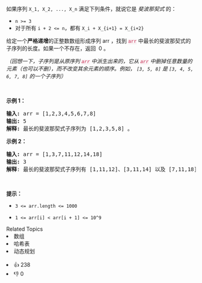 <p>如果序列 <code>X_1, X_2, ..., X_n</code> 满足下列条件，就说它是 <em>斐波那契式 </em>的：</p>

<ul>
	<li><code>n >= 3</code></li>
	<li>对于所有 <code>i + 2 <= n</code>，都有 <code>X_i + X_{i+1} = X_{i+2}</code></li>
</ul>

<p>给定一个<strong>严格递增</strong>的正整数数组形成序列 arr ，找到 <font color="#c7254e"><font face="Menlo, Monaco, Consolas, Courier New, monospace"><span style="font-size:12.600000381469727px"><span style="caret-color:#c7254e"><span style="background-color:#f9f2f4">arr</span></span></span></font></font> 中最长的斐波那契式的子序列的长度。如果一个不存在，返回  0 。</p>

<p><em>（回想一下，子序列是从原序列 <font color="#c7254e"><font face="Menlo, Monaco, Consolas, Courier New, monospace"><span style="font-size:12.600000381469727px"><span style="caret-color:#c7254e"><span style="background-color:#f9f2f4">arr</span></span></span></font></font> 中派生出来的，它从 <font color="#c7254e"><font face="Menlo, Monaco, Consolas, Courier New, monospace"><span style="font-size:12.600000381469727px"><span style="caret-color:#c7254e"><span style="background-color:#f9f2f4">arr</span></span></span></font></font> 中删掉任意数量的元素（也可以不删），而不改变其余元素的顺序。例如， <code>[3, 5, 8]</code> 是 <code>[3, 4, 5, 6, 7, 8]</code> 的一个子序列）</em></p>

<p> </p>

<ul>
</ul>

<p><strong>示例 1：</strong></p>

<pre>
<strong>输入: </strong>arr =<strong> </strong>[1,2,3,4,5,6,7,8]
<strong>输出: </strong>5
<strong>解释: </strong>最长的斐波那契式子序列为 [1,2,3,5,8] 。
</pre>

<p><strong>示例 2：</strong></p>

<pre>
<strong>输入: </strong>arr =<strong> </strong>[1,3,7,11,12,14,18]
<strong>输出: </strong>3
<strong>解释</strong>: 最长的斐波那契式子序列有 [1,11,12]、[3,11,14] 以及 [7,11,18] 。
</pre>

<p> </p>

<p><strong>提示：</strong></p>

<ul>
	<li><code>3 <= arr.length <= 1000</code></li>
	<li>
	<p><code>1 <= arr[i] < arr[i + 1] <= 10^9</code></p>
	</li>
</ul>
<div><div>Related Topics</div><div><li>数组</li><li>哈希表</li><li>动态规划</li></div></div><br><div><li>👍 238</li><li>👎 0</li></div>